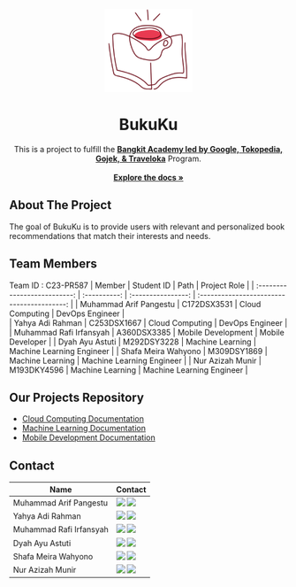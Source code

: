 <p align="center">
<img src="https://github.com/Nerszy/BukuKu/blob/main/logo%20bukuku.png" height="150">
</p>
<h1 align="center">BukuKu</h1>

<p align="center">
  This is a project to fulfill the  <a href="https://grow.google/intl/id_id/bangkit/"><strong>Bangkit Academy led by Google, Tokopedia, Gojek, & Traveloka</strong></a>
   Program.
 <br>
 <br />
    <a href="https://github.com/Nerszy/BukuKu"><strong>Explore the docs »</strong></a>
    <br />
 </p>
  
## About The Project
The goal of BukuKu is to provide users with relevant and personalized book recommendations that match their interests and needs.

## Team Members
Team ID		: C23-PR587
|         Member               | Student ID   |        Path        |                Project Role                |
| :--------------------------: | :----------: | :----------------: | :----------------------------------------: | 
|    Muhammad Arif Pangestu    |  C172DSX3531 |  Cloud Computing   |                DevOps Engineer             |  
|       Yahya Adi Rahman       |  C253DSX1667 |  Cloud Computing   |                DevOps Engineer             |     
|   Muhammad Rafi Irfansyah    |  A360DSX3385 | Mobile Development |                Mobile Developer            | 
|       Dyah Ayu Astuti        |  M292DSY3228 |  Machine Learning  |           Machine Learning Engineer        | 
|      Shafa Meira Wahyono     |  M309DSY1869 |  Machine Learning  |           Machine Learning Engineer        | 
|       Nur Azizah Munir       |  M193DKY4596 |  Machine Learning  |           Machine Learning Engineer        |

## Our Projects Repository
- [Cloud Computing Documentation](https://github.com/Nerszy/BukuKu/tree/main/cloud%20computing)
- [Machine Learning Documentation](https://github.com/Nerszy/BukuKu/tree/main/machine%20learning)
- [Mobile Development Documentation](https://github.com/Nerszy/BukuKu/tree/main/mobile%20development)

## Contact

| Name                   | Contact                                                                                                                                                                                                                                                                                         |
| ---------------------- | ----------------------------------------------------------------------------------------------------------------------------------------------------------------------------------------------------------------------------------------------------------------------------------------------- |
| Muhammad Arif Pangestu     | <a href="#"><img src="https://img.shields.io/badge/LinkedIn-0077B5?style=for-the-badge&logo=linkedin&logoColor=white" /></a> <a href="#"><img src="https://img.shields.io/badge/Gmail-D14836?style=for-the-badge&logo=gmail&logoColor=white"></a> |
| Yahya Adi Rahman   | <a href="https://www.linkedin.com/in/yahyaadi/"><img src="https://img.shields.io/badge/LinkedIn-0077B5?style=for-the-badge&logo=linkedin&logoColor=white" /></a> <a href="mailto:yahyaadi282@gmail.com"><img src="https://img.shields.io/badge/Gmail-D14836?style=for-the-badge&logo=gmail&logoColor=white"></a> |
| Muhammad Rafi Irfansyah          | <a href="#"><img src="https://img.shields.io/badge/LinkedIn-0077B5?style=for-the-badge&logo=linkedin&logoColor=white" /></a> <a href="#"><img src="https://img.shields.io/badge/Gmail-D14836?style=for-the-badge&logo=gmail&logoColor=white"></a>                       |
| Dyah Ayu Astuti       | <a href="#"><img src="https://img.shields.io/badge/LinkedIn-0077B5?style=for-the-badge&logo=linkedin&logoColor=white" /></a> <a href="#"><img src="https://img.shields.io/badge/Gmail-D14836?style=for-the-badge&logo=gmail&logoColor=white"></a>                    |
| Shafa Meira Wahyono   | <a href="#"><img src="https://img.shields.io/badge/LinkedIn-0077B5?style=for-the-badge&logo=linkedin&logoColor=white" /></a> <a href="#"><img src="https://img.shields.io/badge/Gmail-D14836?style=for-the-badge&logo=gmail&logoColor=white"></a>                |
| Nur Azizah Munir | <a href="#"><img src="https://img.shields.io/badge/LinkedIn-0077B5?style=for-the-badge&logo=linkedin&logoColor=white" /></a> <a href="#"><img src="https://img.shields.io/badge/Gmail-D14836?style=for-the-badge&logo=gmail&logoColor=white"></a>                       |
